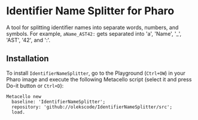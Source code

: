 # Identifier Name Splitter for Pharo

A tool for splitting identifier names into separate words, numbers, and symbols. For example, `aName_AST42:` gets separated into 'a', 'Name', '_', 'AST', '42', and ':'.

## Installation
To install `IdentifierNameSplitter`, go to the Playground (`Ctrl+OW`) in your Pharo image and execute the following Metacello script (select it and press Do-it button or `Ctrl+D`):

```smalltalk
Metacello new
  baseline: 'IdentifierNameSplitter';
  repository: 'github://olekscode/IdentifierNameSplitter/src';
  load.
```
